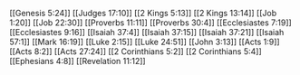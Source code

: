 [[Genesis 5:24]]
[[Judges 17:10]]
[[2 Kings 5:13]]
[[2 Kings 13:14]]
[[Job 1:20]]
[[Job 22:30]]
[[Proverbs 11:11]]
[[Proverbs 30:4]]
[[Ecclesiastes 7:19]]
[[Ecclesiastes 9:16]]
[[Isaiah 37:4]]
[[Isaiah 37:15]]
[[Isaiah 37:21]]
[[Isaiah 57:1]]
[[Mark 16:19]]
[[Luke 2:15]]
[[Luke 24:51]]
[[John 3:13]]
[[Acts 1:9]]
[[Acts 8:2]]
[[Acts 27:24]]
[[2 Corinthians 5:2]]
[[2 Corinthians 5:4]]
[[Ephesians 4:8]]
[[Revelation 11:12]]
